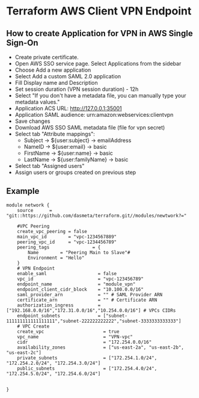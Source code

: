 # Terraform AWS Client VPN Endpoint 

## How to create Application for VPN in AWS Single Sign-On
- Create private certificate.
- Open AWS SSO service page. Select Applications from the sidebar
- Choose Add a new application
- Select Add a custom SAML 2.0 application
- Fill Display name and Description
- Set session duration (VPN session duration) - 12h
- Select "If you don't have a metadata file, you can manually type your metadata values."
- Application ACS URL: http://127.0.0.1:35001
- Application SAML audience: urn:amazon:webservices:clientvpn
- Save changes
- Download AWS SSO SAML metadata file (file for vpn secret)
- Select tab "Attribute mappings":
    - Subject -> ${user:subject} -> emailAddress
    - NameID -> ${user:email} -> basic
    - FirstName -> ${user:name} -> basic
    - LastName -> ${user:familyName} -> basic
- Select tab "Assigned users"
- Assign users or groups created on previous step

## Example
```hcl
module network {
    source      = "git::https://github.com/dasmeta/terraform.git//modules/newtwork?="
    
    #VPC Peering
    create_vpc_peering = false
    main_vpc_id        = "vpc-1234567889"
    peering_vpc_id     = "vpc-1234456789"
    peering_tags                = {
        Name        = "Peering Main to Slave"#
        Environment = "Hello"
    }
    # VPN Endpoint
    enable_saml                   = false
    vpc_id                        = "vpc-123456789"
    endpoint_name                 = "module_vpn"
    endpoint_client_cidr_block    = "10.100.0.0/16"
    saml_provider_arn             = "" # SAML Provider ARN
    certificate_arn               = "" # Certificate ARN
    authorization_ingress         = ["192.168.0.0/16","172.31.0.0/16","10.254.0.0/16"] # VPCs CIDRs
    endpoint_subnets              = ["subnet-111111111111111111","subnet-222222222222","subnet-3333333333333"]
    # VPC Create
    create_vpc                      = true
    vpc_name                        = "VPN-vpc"
    cidr                            = "172.254.0.0/16"
    availability_zones              = ["us-east-2a", "us-east-2b", "us-east-2c"]
    private_subnets                 = ["172.254.1.0/24", "172.254.2.0/24", "172.254.3.0/24"]
    public_subnets                  = ["172.254.4.0/24", "172.254.5.0/24", "172.254.6.0/24"]


}
```
